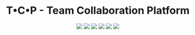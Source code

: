 <div align="center">
 
<h1 align="center">T•C•P - Team Collaboration Platform</h1>

[![](https://img.shields.io/badge/Made_with-Nodejs-red?style=for-the-badge&logo=node.js)](https://nodejs.org/en/)
[![](https://img.shields.io/badge/IDE-Visual_Studio_Code-purple?style=for-the-badge&logo=visual-studio-code)](https://code.visualstudio.com/  "Visual Studio Code")
[![](https://img.shields.io/badge/Database-MongoDB-green?style=for-the-badge&logo=mongodb)](mongodb.com "MongoDB")
[![](https://img.shields.io/badge/Made_with-Python-blue?style=for-the-badge&logo=python)](https://www.python.org/)
[![](https://img.shields.io/badge/AWS-%23FF9900.svg?style=for-the-badge&logo=amazon-aws&logoColor=white)](https://www.python.org/)
[![](https://img.shields.io/badge/firebase-%23039BE5.svg?style=for-the-badge&logo=firebase)](https://www.python.org/)
</div>